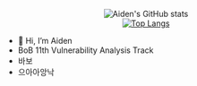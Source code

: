 <div align="center">
  
  ![Aiden's GitHub stats](https://github-readme-stats.vercel.app/api?username=AidenKim-com&show_icons=true&hide=contribs,prs&cache_seconds=86400&theme=aura)
  <br/>
 [![Top Langs](https://github-readme-stats.vercel.app/api/top-langs/?username=AidenKim-com&layout=compact&theme=aura)](https://github.com/anuraghazra/github-readme-stats)
</div>

- 👋 Hi, I’m Aiden
-  BoB 11th Vulnerability Analysis Track
-  바보
-  으아아앙낙
<!---
AidenKim-com/AidenKim-com is a ✨ special ✨ repository because its `README.md` (this file) appears on your GitHub profile.
You can click the Preview link to take a look at your changes.
--->
